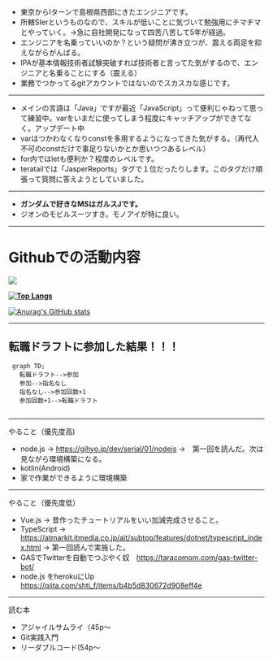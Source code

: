 - 東京からIターンで島根県西部にきたエンジニアです。
- 所轄SIerというものなので、スキルが低いことに気づいて勉強用にチマチマとやっていく。->急に自社開発になって四苦八苦して5年が経過。
- エンジニアを名乗っていいのか？という疑問が沸き立つが、震える両足を抑えながらがんばる。
- IPAが基本情報技術者試験突破すれば技術者と言ってた気がするので、エンジニアと名乗ることにする（震える）
- 業務でつかってるgitアカウントではないのでスカスカな感じです。

--- 
- メインの言語は「Java」ですが最近「JavaScript」って便利じゃねって思って練習中。varをいまだに使ってしまう程度にキャッチアップができてなく。アップデート中
- varはつかわなくなりconstを多用するようになってきた気がする。（再代入不可のconstだけで事足りないかとか思いつつあるレベル）
- for内ではletも便利か？程度のレベルです。
- teratailでは「JasperReports」タグで１位だったりします。このタグだけ頑張って質問に答えようとしていました。

---- 

- <b>ガンダムで好きなMSはガルスJです。</b>
- ジオンのモビルスーツすき。モノアイが特に良い。

----

# Githubでの活動内容

![](https://github-profile-summary-cards.vercel.app/api/cards/profile-details?username=ababaSigrun&theme=vue)

**[![Top Langs](https://github-readme-stats.vercel.app/api/top-langs/?username=ababaSigrun
)](https://github.com/anuraghazra/github-readme-stats)**



[![Anurag's GitHub stats](https://github-readme-stats.vercel.app/api?username=ababaSigrun&theme=onedark&show_icons=true)](https://github.com/anuraghazra/github-readme-stats)


----
## 転職ドラフトに参加した結果！！！

```mermaid
 graph TD;
   転職ドラフト-->参加
   参加-->指名なし
   指名なし-->参加回数+1
   参加回数+1-->転職ドラフト
  

```
<!---
ababaSigrun/ababaSigrun is a ✨ special ✨ repository because its `README.md` (this file) appears on your GitHub profile.
You can click the Preview link to take a look at your changes.
--->
---

やること（優先度高)
- node.js -> https://gihyo.jp/dev/serial/01/nodejs ->　第一回を読んだ。次は見ながら環境構築になる。
- kotlin(Android)
- 家で作業ができるように環境構築
---
やること（優先度低）
- Vue.js -> 昔作ったチュートリアルをいい加減完成させること。
- TypeScript -> https://atmarkit.itmedia.co.jp/ait/subtop/features/dotnet/typescript_index.html -> 第一回読んで実施した。
- GASでTwitterを自動でつぶやく奴　https://taracomom.com/gas-twitter-bot/
- node.js をherokuにUp　https://qiita.com/shti_f/items/b4b5d830672d908eff4e

---
読む本
- アジャイルサムライ（45p～
- Git実践入門
- リーダブルコード(54p～

